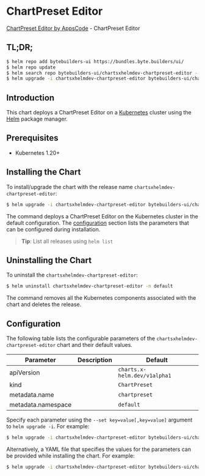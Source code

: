 # ChartPreset Editor

[ChartPreset Editor by AppsCode](https://byte.builders) - ChartPreset Editor

## TL;DR;

```bash
$ helm repo add bytebuilders-ui https://bundles.byte.builders/ui/
$ helm repo update
$ helm search repo bytebuilders-ui/chartsxhelmdev-chartpreset-editor --version=v0.4.18
$ helm upgrade -i chartsxhelmdev-chartpreset-editor bytebuilders-ui/chartsxhelmdev-chartpreset-editor -n default --create-namespace --version=v0.4.18
```

## Introduction

This chart deploys a ChartPreset Editor on a [Kubernetes](http://kubernetes.io) cluster using the [Helm](https://helm.sh) package manager.

## Prerequisites

- Kubernetes 1.20+

## Installing the Chart

To install/upgrade the chart with the release name `chartsxhelmdev-chartpreset-editor`:

```bash
$ helm upgrade -i chartsxhelmdev-chartpreset-editor bytebuilders-ui/chartsxhelmdev-chartpreset-editor -n default --create-namespace --version=v0.4.18
```

The command deploys a ChartPreset Editor on the Kubernetes cluster in the default configuration. The [configuration](#configuration) section lists the parameters that can be configured during installation.

> **Tip**: List all releases using `helm list`

## Uninstalling the Chart

To uninstall the `chartsxhelmdev-chartpreset-editor`:

```bash
$ helm uninstall chartsxhelmdev-chartpreset-editor -n default
```

The command removes all the Kubernetes components associated with the chart and deletes the release.

## Configuration

The following table lists the configurable parameters of the `chartsxhelmdev-chartpreset-editor` chart and their default values.

|     Parameter      | Description |                 Default                 |
|--------------------|-------------|-----------------------------------------|
| apiVersion         |             | <code>charts.x-helm.dev/v1alpha1</code> |
| kind               |             | <code>ChartPreset</code>                |
| metadata.name      |             | <code>chartpreset</code>                |
| metadata.namespace |             | <code>default</code>                    |


Specify each parameter using the `--set key=value[,key=value]` argument to `helm upgrade -i`. For example:

```bash
$ helm upgrade -i chartsxhelmdev-chartpreset-editor bytebuilders-ui/chartsxhelmdev-chartpreset-editor -n default --create-namespace --version=v0.4.18 --set apiVersion=charts.x-helm.dev/v1alpha1
```

Alternatively, a YAML file that specifies the values for the parameters can be provided while
installing the chart. For example:

```bash
$ helm upgrade -i chartsxhelmdev-chartpreset-editor bytebuilders-ui/chartsxhelmdev-chartpreset-editor -n default --create-namespace --version=v0.4.18 --values values.yaml
```
